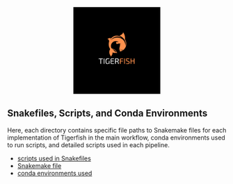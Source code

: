 
<div align="center">
    <a href="#readme"><img src="../../docs/source/imgs/tigerfish_logo.png" width="200"></a>
</div>

## Snakefiles, Scripts, and Conda Environments

Here, each directory contains specific file paths to Snakemake files for each implementation of Tigerfish in the main workflow, conda environments used to run scripts, and detailed scripts used in each pipeline.

* [scripts used in Snakefiles](scripts/)
* [Snakemake file](Snakefile)
* [conda environments used](envs/)


